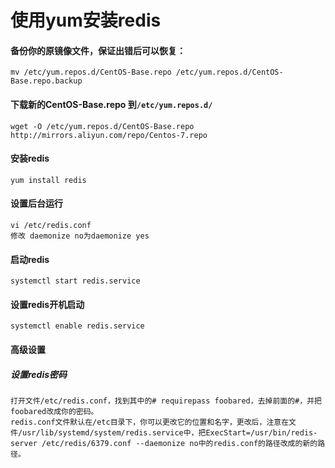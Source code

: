 # 使用yum安装redis
#### 备份你的原镜像文件，保证出错后可以恢复：
	mv /etc/yum.repos.d/CentOS-Base.repo /etc/yum.repos.d/CentOS-Base.repo.backup

#### 下载新的CentOS-Base.repo 到`/etc/yum.repos.d/`
	wget -O /etc/yum.repos.d/CentOS-Base.repo http://mirrors.aliyun.com/repo/Centos-7.repo
#### 安装redis
	yum install redis
#### 设置后台运行
	vi /etc/redis.conf
	修改 daemonize no为daemonize yes

#### 启动redis
	systemctl start redis.service
#### 设置redis开机启动
	systemctl enable redis.service
#### 高级设置
##### 设置redis密码
```
打开文件/etc/redis.conf，找到其中的# requirepass foobared，去掉前面的#，并把foobared改成你的密码。
redis.conf文件默认在/etc目录下，你可以更改它的位置和名字，更改后，注意在文件/usr/lib/systemd/system/redis.service中，把ExecStart=/usr/bin/redis-server /etc/redis/6379.conf --daemonize no中的redis.conf的路径改成的新的路径。
```